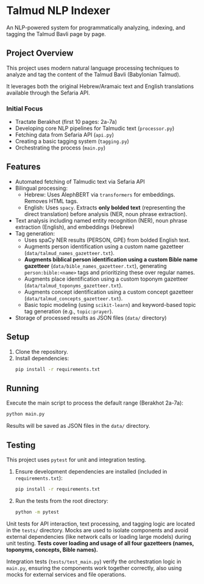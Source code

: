 # Talmud NLP Indexer

An NLP-powered system for programmatically analyzing, indexing, and tagging the Talmud Bavli page by page.

## Project Overview

This project uses modern natural language processing techniques to analyze and tag the content of the Talmud Bavli (Babylonian Talmud). 

It leverages both the original Hebrew/Aramaic text and English translations available through the Sefaria API.

### Initial Focus
- Tractate Berakhot (first 10 pages: 2a-7a)
- Developing core NLP pipelines for Talmudic text (`processor.py`)
- Fetching data from Sefaria API (`api.py`)
- Creating a basic tagging system (`tagging.py`)
- Orchestrating the process (`main.py`)

## Features

- Automated fetching of Talmudic text via Sefaria API
- Bilingual processing:
  - Hebrew: Uses AlephBERT via `transformers` for embeddings. Removes HTML tags.
  - English: Uses `spacy`. Extracts **only bolded text** (representing the direct translation) before analysis (NER, noun phrase extraction).
- Text analysis including named entity recognition (NER), noun phrase extraction (English), and embeddings (Hebrew)
- Tag generation:
  - Uses spaCy NER results (PERSON, GPE) from bolded English text.
  - Augments person identification using a custom name gazetteer (`data/talmud_names_gazetteer.txt`).
  - **Augments biblical person identification using a custom Bible name gazetteer** (`data/bible_names_gazetteer.txt`), generating `person:bible:<name>` tags and prioritizing these over regular names.
  - Augments place identification using a custom toponym gazetteer (`data/talmud_toponyms_gazetteer.txt`).
  - Augments concept identification using a custom concept gazetteer (`data/talmud_concepts_gazetteer.txt`).
  - Basic topic modeling (using `scikit-learn`) and keyword-based topic tag generation (e.g., `topic:prayer`).
- Storage of processed results as JSON files (`data/` directory)

## Setup

1.  Clone the repository.
2.  Install dependencies:
    ```bash
    pip install -r requirements.txt
    ```

## Running

Execute the main script to process the default range (Berakhot 2a-7a):

```bash
python main.py
```

Results will be saved as JSON files in the `data/` directory.

## Testing

This project uses `pytest` for unit and integration testing.

1.  Ensure development dependencies are installed (included in `requirements.txt`):
    ```bash
    pip install -r requirements.txt 
    ```
2.  Run the tests from the root directory:
    ```bash
    python -m pytest
    ```

Unit tests for API interaction, text processing, and tagging logic are located in the `tests/` directory. Mocks are used to isolate components and avoid external dependencies (like network calls or loading large models) during unit testing. **Tests cover loading and usage of all four gazetteers (names, toponyms, concepts, Bible names).**

Integration tests (`tests/test_main.py`) verify the orchestration logic in `main.py`, ensuring the components work together correctly, also using mocks for external services and file operations.
